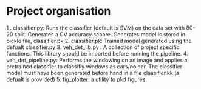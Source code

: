 # Project organisation
1 . classifier.py: Runs the classifier (default is SVM) on the data set with 80-20 split. Generates a CV accuracy scaore. Generates model is stored in pickle file, classifier.pk
2.  classifier.pk: Trained model generated using the defualt classifier.py
3. veh_det_lib.py : A collection of project specific functions. This library should be imported before running the pipeline.
4. veh_det_pipeline.py: Performs the windowing on an image and applies a pretrained classifier to classifiy windows as cars/no car. The classifier model must have been generated before hand in a file classifier.kk (a defualt is provided)
5. fig_plotter: a utility to plot figures.
